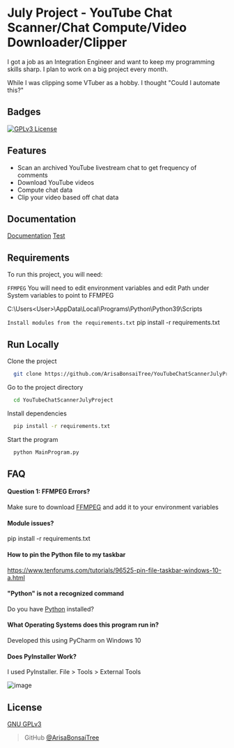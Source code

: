 
# July Project - YouTube Chat Scanner/Chat Compute/Video Downloader/Clipper

I got a job as an Integration Engineer and want to keep my programming skills sharp. I plan to work on a big project every month.

While I was clipping some VTuber as a hobby. I thought "Could I automate this?"

## Badges

[![GPLv3 License](https://img.shields.io/badge/License-GPL%20v3-yellow.svg)](https://opensource.org/licenses/)

## Features

- Scan an archived YouTube livestream chat to get frequency of comments
- Download YouTube videos
- Compute chat data
- Clip your video based off chat data

## Documentation

[Documentation](https://linktodocumentation)
[Test](https://github.com/ArisaBonsaiTree/YouTubeChatScannerJulyProject/blob/main/Documentation.md)

## Requirements

To run this project, you will need:

`FFMPEG` You will need to edit environment variables and edit Path under System variables to point to FFMPEG

C:\Users\<User>\AppData\Local\Programs\Python\Python39\Scripts

`Install modules from the requirements.txt` pip install -r requirements.txt



## Run Locally

Clone the project

```bash
  git clone https://github.com/ArisaBonsaiTree/YouTubeChatScannerJulyProject.git
```

Go to the project directory

```bash
  cd YouTubeChatScannerJulyProject
```

Install dependencies

```bash
  pip install -r requirements.txt
```

Start the program

```bash
  python MainProgram.py 
```


## FAQ

#### Question 1: FFMPEG Errors?

Make sure to download [FFMPEG](https://ffmpeg.org/) and add it to your environment variables

#### Module issues?

pip install -r requirements.txt

#### How to pin the Python file to my taskbar 

https://www.tenforums.com/tutorials/96525-pin-file-taskbar-windows-10-a.html

#### "Python" is not a recognized command

Do you have [Python](https://www.python.org/downloads/) installed?

#### What Operating Systems does this program run in?

Developed this using PyCharm on Windows 10

#### Does PyInstaller Work?

I used PyInstaller. File > Tools > External Tools

![image](https://user-images.githubusercontent.com/64375555/179183895-de1b1d5e-0bae-45c6-a86f-40e8687bdcca.png)

## License

[GNU GPLv3 ](https://choosealicense.com/licenses/gpl-3.0/)

> GitHub [@ArisaBonsaiTree](https://github.com/ArisaBonsaiTree)
